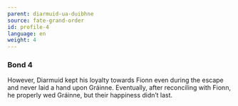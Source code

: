 ```yaml
---
parent: diarmuid-ua-duibhne
source: fate-grand-order
id: profile-4
language: en
weight: 4
---
```


### Bond 4

However, Diarmuid kept his loyalty towards Fionn even during the escape and never laid a hand upon Gráinne.
Eventually, after reconciling with Fionn, he properly wed Gráinne, but their happiness didn’t last.
